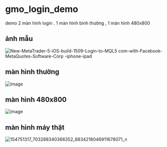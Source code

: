 # gmo_login_demo

demo 2 màn hình login . 1 màn hình bình thường , 1 màn hình 480x800

## ảnh mẫu

![New-MetaTrader-5-iOS-build-1509-Login-to-MQL5 com-with-Facebook-MetaQuotes-Software-Corp -iphone-ipad](https://user-images.githubusercontent.com/52748746/108822678-fdc44a80-75f1-11eb-868d-f14f551f700f.png)

## màn hình thường

![image](https://user-images.githubusercontent.com/52748746/109250390-2e87c800-781c-11eb-8799-6c53e230a231.png)

##

## màn hình 480x800

![image](https://user-images.githubusercontent.com/52748746/109250285-0009ed00-781c-11eb-988d-70573b852d7a.png)

##

## màn hình máy thật

![154751317_703288340366352_8834218046911678071_n](https://user-images.githubusercontent.com/52748746/109122746-9fc36e80-777b-11eb-9a45-5dc21dccf6da.jpg)


